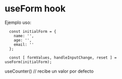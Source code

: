 # useForm hook

Ejemplo uso:
```
  const initialForm = {
    name: '',
    age: '',
    email: ''
  };
  
  const [ formValues, handleInputChange, reset ] = useForm(initialForm);
```
useCounter() // recibe un valor por defecto
